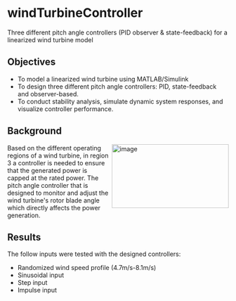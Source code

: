 # windTurbineController

Three different pitch angle controllers (PID observer & state-feedback) for a linearized wind turbine model

Objectives
---------

* To model a linearized wind turbine using MATLAB/Simulink
* To design three different pitch angle controllers: PID, state-feedback and observer-based.
* To conduct stability analysis, simulate dynamic system responses, and visualize controller performance.

Background
--------

<img align="right" width="266" height="145" alt="image" src="https://github.com/user-attachments/assets/2e8c104e-b5bf-4ef2-9712-29522c8175de" />
Based on the different operating regions of a wind turbine, in region 3 a controller is needed to ensure that the generated power is capped at the rated power. The pitch angle controller that is designed to monitor and adjust the wind turbine's rotor blade angle which directly affects the power generation.


Results
------
The follow inputs were tested with the designed controllers:
* Randomized wind speed profile (4.7m/s-8.1m/s)
* Sinusoidal input
* Step input
* Impulse input

